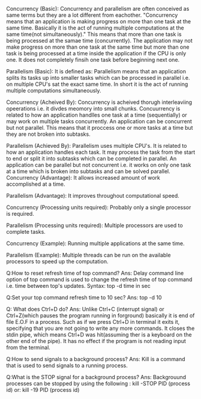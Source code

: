 Concurrency (Basic):
Concurrency and parallelism are often conceived as same terms but they are a lot different from eachother.
"Concurrency means that an application is making progress on more than one task at the same time. Basically it is the act of running multiple computations at the same time(not simultaneously)."
This means that more than one task is being processed at the samae time (concurrently). The application may not make progress on more than one task at the same time but more than one task is being processed at a time inside the application if the CPU is only one. It does not completely finsih one task before beginning next one.

Parallelism (Basic):
It is defined as:
Parallelism means that an application splits its tasks up into smaller tasks which can be processed in parallel i.e. on multiple CPU's sat the exact same time. In short it is the act of running multiple computations simultaneously.

Concurrency (Acheived By):
Concurrency is acheived thorugh interleaviing opeerations i.e. it divdes meomory into small chunks. Concuurrency is related to how an application handlles one task at a time (sequentially) or may work on multiple tasks concurrently.
          An application can be concurrent but not parallel. This means that it proccess one or more tasks at a time but they are not broken into subtasks.

Parallelism (Achieved By):
Parallelism uses multiple CPU's. It is related to how an application handles each task. It may process the task from the start to end or split it into subtasks which can be completed in parallel.
          An application can be parallel but not concurrent i.e. it works on only one task at a time which is broken into subtasks and can be solved parallel.
Concurrency (Advantage):
It allows increased amount of work accomplished at a time.

Parallelism (Advantage):
It improves throughout computational speed.

Concurrency (Processing units required):
Probably only a single processor is required.

Parallelism (Processing units required):
Multiple processors are used to complete tasks.

Concurrency (Example):
Running multiple applications at the same time.

Parallelism (Example):
Multiple threads can be run on the available processors to speed up the computation.

Q:How to reset refresh time of top command?
Ans: Delay command line option of top command is used to change the refresh time of top command i.e. time between top's updates.
Syntax: top -d time in sec

Q:Set your top command refresh time to 10 sec?
Ans: top -d 10

Q: What does Ctrl+D do?
Ans: Unlike Ctrl+C (interrupt signal) or Ctrl+Z(which pauses the program running in forground) basically it is end of file E.O.F in a process. Such as if we press Ctrl+D in terminal it exits it, specifying that you are not going to write any more commands. It closes the stdin pipe, which means Ctrl+D was hit(assuming ther is a keyboard on the other end of the pipe). It has no effect if the program is not reading input from the terminal. 

Q:How to send signals to a background process?
Ans: Kill is a command that is used to send signals to a running process.

Q:What is the STOP signal for a background process?
Ans: Backgrouund processes can be stopped by using the following :
 kill -STOP PID (process id)
 or:
 kill -19 PID (process id)
